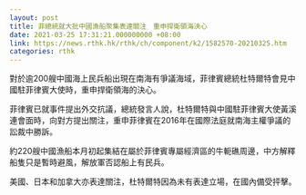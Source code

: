 ```yaml
---
layout: post
title: 菲總統就大批中國漁船聚集表達關注　重申捍衛領海決心
date: 2021-03-25 17:31:21.000000000 +08:00
link: https://news.rthk.hk/rthk/ch/component/k2/1582570-20210325.htm
categories: rthk
---
```


對於逾200艘中國海上民兵船出現在南海有爭議海域，菲律賓總統杜特爾特會見中國駐菲律賓大使時，重申捍衛領海的決心。

菲律賓已就事件提出外交抗議，總統發言人說，杜特爾特與中國駐菲律賓大使黃溪連會面時，向對方提出關注，重申菲律賓在2016年在國際法庭就南海主權爭議的訟裁中勝訴。

約220艘中國漁船本月初起集結在屬於菲律賓專屬經濟區的牛軛礁周邊，中方解釋船隻只是暫時避風，解放軍否認船上有民兵。

美國、日本和加拿大亦表達關注，杜特爾特因為未有表達立場，在國內備受抨擊。
